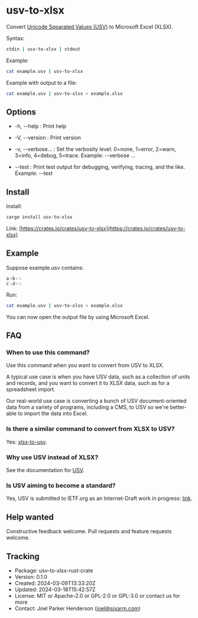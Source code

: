 # usv-to-xlsx

Convert [Unicode Separated Values (USV)](https://github.com/sixarm/usv) to Microsoft Excel (XLSX).

Syntax:

```sh
stdin | usv-to-xlsx | stdout
```

Example:

```sh
cat example.usv | usv-to-xlsx
```

Example with output to a file:

```sh
cat example.usv | usv-to-xlsx > example.xlsx
```


## Options

* -h, --help : Print help

* -V, --version : Print version

* -v, --verbose... : Set the verbosity level: 0=none, 1=error, 2=warn, 3=info, 4=debug, 5=trace. Example: --verbose …

* --test : Print test output for debugging, verifying, tracing, and the like. Example: --test


## Install

Install:

```sh
cargo install usv-to-xlsx
```

Link: [https://crates.io/crates/usv-to-xlsx](https://crates.io/crates/usv-to-xlsx)


## Example

Suppose example.usv contains:

```usv
a␟b␟␞
c␟d␟␞
```

Run:

```sh
cat example.usv | usv-to-xlsx > example.xlsx
```

You can now open the output file by using Microsoft Excel.

## FAQ

### When to use this command?

Use this command when you want to convert from USV to XLSX.

A typical use case is when you have USV data, such as a collection of units and
records, and you want to convert it to XLSX data, such as for a spreadsheet
import.

Our real-world use case is converting a bunch of USV document-oriented data
from a variety of programs, including a CMS, to USV so we're better-able to
import the data into Excel.

### Is there a similar command to convert from XLSX to USV?

Yes: [xlsx-to-usv](https://crates.io/crates/xlsx-to-usv).

### Why use USV instead of XLSX?

See the documentation for [USV](https://github.com/sixarm/usv).

### Is USV aiming to become a standard?

Yes, USV is submitted to IETF.org as an Internet-Draft work in progress:
[link](https://datatracker.ietf.org/doc/draft-unicode-separated-values/).

## Help wanted

Constructive feedback welcome. Pull requests and feature requests welcome.

## Tracking

* Package: usv-to-xlsx-rust-crate
* Version: 0.1.0
* Created: 2024-03-09T13:33:20Z
* Updated: 2024-03-18T15:42:57Z
* License: MIT or Apache-2.0 or GPL-2.0 or GPL-3.0 or contact us for more
* Contact: Joel Parker Henderson (joel@sixarm.com)
